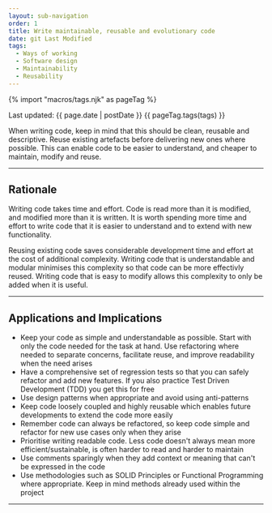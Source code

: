 ```yaml
---
layout: sub-navigation
order: 1
title: Write maintainable, reusable and evolutionary code
date: git Last Modified
tags:
  - Ways of working
  - Software design
  - Maintainability
  - Reusability
---
```


{% import "macros/tags.njk" as pageTag %}

Last updated: {{ page.date | postDate }}
{{ pageTag.tags(tags)  }}

When writing code, keep in mind that this should be clean, reusable and descriptive. Reuse existing artefacts before delivering new ones where possible. This can enable code to be easier to understand, and cheaper to maintain, modify and reuse.

---

## Rationale

Writing code takes time and effort. Code is read more than it is modified, and modified more than it is written. It is worth spending more time and effort to write code that it is easier to understand and to extend with new functionality. 

Reusing existing code saves considerable development time and effort at the cost of additional complexity. Writing code that is understandable and modular minimises this complexity so that code can be more effectivly reused. Writing code that is easy to modify allows this complexity to only be added when it is useful.

---

## Applications and Implications

- Keep your code as simple and understandable as possible. Start with only the code needed for the task at hand. Use refactoring where needed to separate concerns, facilitate reuse, and improve readability when the need arises
- Have a comprehensive set of regression tests so that you can safely refactor and add new features. If you also practice Test Driven Development (TDD) you get this for free
- Use design patterns when appropriate and avoid using anti-patterns
- Keep code loosely coupled and highly reusable which enables future developments to extend the code more easily
- Remember code can always be refactored, so keep code simple and refactor for new use cases only when they arise
- Prioritise writing readable code. Less code doesn't always mean more efficient/sustainable, is often harder to read and harder to maintain
- Use comments sparingly when they add context or meaning that can't be expressed in the code
- Use methodologies such as SOLID Principles or Functional Programming where appropriate. Keep in mind methods already used within the project
  
---
